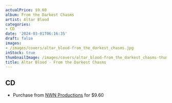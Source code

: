 ```yaml
---
actualPrice: $9.60
album: From the Darkest Chasms
artist: Altar Blood
categories:
- CD
date: '2024-03-01T06:16:35'
draft: false
images:
- /images/covers/altar_blood-from_the_darkest_chasms.jpg
inStock: true
thumbnailImage: /images/covers/altar_blood-from_the_darkest_chasms-thumb.jpg
title: Altar Blood - From the Darkest Chasms
---
```


## CD
* Purchase from [NWN Productions](http://shop.nwnprod.com/index.php?route=product/product&path=93&product_id=24455&sort=pd.name&order=ASC) for $9.60
